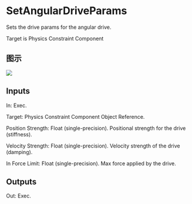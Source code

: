 # SetAngularDriveParams

Sets the drive params for the angular drive.

Target is Physics Constraint Component

## 图示

![]($-20221218-20210148.png)

## Inputs

In: Exec.

Target: Physics Constraint Component Object Reference.

Position Strength: Float (single-precision). Positional strength for the drive (stiffness).

Velocity Strength: Float (single-precision). Velocity strength of the drive (damping).

In Force Limit: Float (single-precision). Max force applied by the drive.  

## Outputs

Out: Exec.

